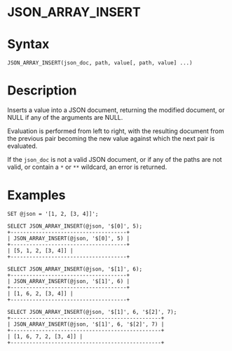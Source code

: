 # JSON_ARRAY_INSERT

#

# Syntax

```
JSON_ARRAY_INSERT(json_doc, path, value[, path, value] ...)
```

#

# Description

Inserts a value into a JSON document, returning the modified document, or NULL if any of the arguments are NULL.

Evaluation is performed from left to right, with the resulting document from the previous pair becoming the new value against which the next pair is evaluated.

If the `json_doc` is not a valid JSON document, or if any of the paths are not valid, or contain a `*` or `**` wildcard, an error is returned.

#

# Examples

```
SET @json = '[1, 2, [3, 4]]';

SELECT JSON_ARRAY_INSERT(@json, '$[0]', 5);
+-------------------------------------+
| JSON_ARRAY_INSERT(@json, '$[0]', 5) |
+-------------------------------------+
| [5, 1, 2, [3, 4]] |
+-------------------------------------+

SELECT JSON_ARRAY_INSERT(@json, '$[1]', 6);
+-------------------------------------+
| JSON_ARRAY_INSERT(@json, '$[1]', 6) |
+-------------------------------------+
| [1, 6, 2, [3, 4]] |
+-------------------------------------+

SELECT JSON_ARRAY_INSERT(@json, '$[1]', 6, '$[2]', 7);
+------------------------------------------------+
| JSON_ARRAY_INSERT(@json, '$[1]', 6, '$[2]', 7) |
+------------------------------------------------+
| [1, 6, 7, 2, [3, 4]] |
+------------------------------------------------+
```